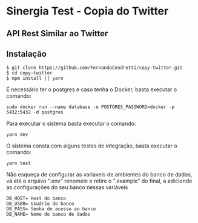 # Sinergia Test - Copia do Twitter

## API Rest Similar ao Twitter

## Instalação

```
$ git clone https://github.com/FernandoCendretti/copy-twitter.git
$ cd copy-twitter
$ npm install || yarn
```

É necessário ter o postgres e caso tenha o Docker, basta executar o comando:

```
sudo docker run --name database -e POSTGRES_PASSWORD=docker -p 5432:5432 -d postgres
```

Para executar o sistema basta executar o comando:

```
yarn dev
```
O sistema consta com alguns testes de integração, basta executar o comando:

```
yarn test
```
Não esqueça de configurar as variaveis de ambientes do banco de dados, vá até o arquivo ".env" renomeie e retire o ".example" do final, a adicionde as configurações do seu banco nessas variáveis
```
DB_HOST= Host do banco
DB_USER= Usuário do banco
DB_PASS= Senha de acesso ao banco
DB_NAME= Nome do banco de dados
```
